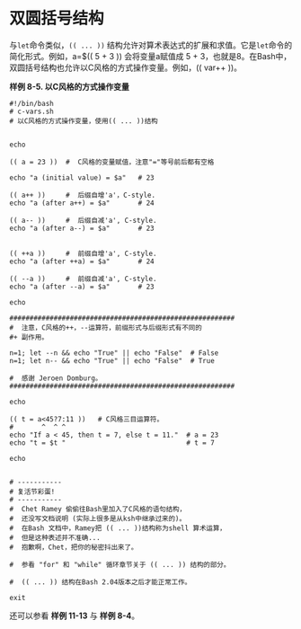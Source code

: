 # 双圆括号结构

与`let`命令类似，`(( ... ))` 结构允许对算术表达式的扩展和求值。它是`let`命令的简化形式。例如，a=$(( 5 + 3 )) 会将变量a赋值成 5 + 3，也就是8。在Bash中，双圆括号结构也允许以C风格的方式操作变量。例如，(( var++ ))。

**样例 8-5. 以C风格的方式操作变量**

```
#!/bin/bash
# c-vars.sh
# 以C风格的方式操作变量，使用(( ... ))结构


echo

(( a = 23 ))  #  C风格的变量赋值，注意"="等号前后都有空格

echo "a (initial value) = $a"   # 23

(( a++ ))     #  后缀自增'a'，C-style.
echo "a (after a++) = $a"       # 24

(( a-- ))     #  后缀自减'a', C-style.
echo "a (after a--) = $a"       # 23


(( ++a ))     #  前缀自增'a', C-style.
echo "a (after ++a) = $a"       # 24

(( --a ))     #  前缀自减'a', C-style.
echo "a (after --a) = $a"       # 23

echo

########################################################
#  注意，C风格的++，--运算符，前缀形式与后缀形式有不同的
#+ 副作用。

n=1; let --n && echo "True" || echo "False"  # False
n=1; let n-- && echo "True" || echo "False"  # True

#  感谢 Jeroen Domburg。
########################################################

echo

(( t = a<45?7:11 ))   # C风格三目运算符。
#       ^  ^ ^
echo "If a < 45, then t = 7, else t = 11."  # a = 23
echo "t = $t "                              # t = 7

echo


# -----------
# 复活节彩蛋!
# -----------
#  Chet Ramey 偷偷往Bash里加入了C风格的语句结构，
#  还没写文档说明 (实际上很多是从ksh中继承过来的)。
#  在Bash 文档中，Ramey把 (( ... ))结构称为shell 算术运算，
#  但是这种表述并不准确...
#  抱歉啊，Chet，把你的秘密抖出来了。

#  参看 "for" 和 "while" 循环章节关于 (( ... )) 结构的部分。

#  (( ... )) 结构在Bash 2.04版本之后才能正常工作。

exit

```

还可以参看 **样例 11-13** 与 **样例 8-4**。

